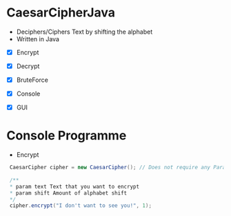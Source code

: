 # CaesarCipherJava

- Deciphers/Ciphers Text by shifting the alphabet
- Written in Java

- [X] Encrypt
- [X] Decrypt
- [X] BruteForce
- [X] Console
- [X] GUI








# Console Programme

- Encrypt

```java
 CaesarCipher cipher = new CaesarCipher(); // Does not require any Parameters
 
 /**
 * param text Text that you want to encrypt
 * param shift Amount of alphabet shift
 */
 cipher.encrypt("I don't want to see you!", 1); 
 ```

